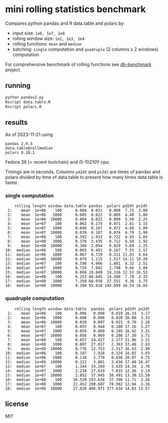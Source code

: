 
# mini rolling statistics benchmark

Compares python pandas and R data.table and polars by:

- input size: `1e6, 1e7, 1e8`
- rolling window size: `1e2, 1e3, 1e4`
- rolling functions: `mean` and `median`
- batching: `single` computation and `quadruple` (2 columns x 2 windows) computation

For comprehensive benchmark of rolling functions see [db-benchmark](https://github.com/duckdblabs/db-benchmark/pull/9) project.

## running

```sh
python pandas2.py
Rscript data.table.R
Rscript polars.R
```

## results

As of 2023-11-21 using

```
pandas 2.0.3
data.table@rollmedian
polars 0.10.1
```

Fedora 39 (= recent toolchain) and i5-10210Y cpu.

Timings are in seconds. Columns `pd2dt` and `ps2dt` are times of pandas and polars divided by time of data.table to present how many times data.table is faster.

### single computation

```
    rolling length window data.table pandas  polars pd2dt ps2dt
 1:    mean  1e+06    100      0.004  0.031   0.008  7.75  2.00
 2:    mean  1e+06   1000      0.005  0.022   0.009  4.40  1.80
 3:    mean  1e+06  10000      0.004  0.022   0.009  5.50  2.25
 4:    mean  1e+07    100      0.062  0.174   0.071  2.81  1.15
 5:    mean  1e+07   1000      0.040  0.187   0.072  4.68  1.80
 6:    mean  1e+07  10000      0.039  0.187   0.074  4.79  1.90
 7:    mean  1e+08    100      0.392  1.933   0.722  4.93  1.84
 8:    mean  1e+08   1000      0.370  2.435   0.712  6.58  1.92
 9:    mean  1e+08  10000      0.368  2.094   0.829  5.69  2.25
10:  median  1e+06    100      0.065  0.491   0.167  7.55  2.57
11:  median  1e+06   1000      0.067  0.739   0.311 11.03  4.64
12:  median  1e+06  10000      0.079  1.115   1.517 14.11 19.20
13:  median  1e+07    100      0.590  4.906   1.481  8.32  2.51
14:  median  1e+07   1000      0.729  7.042   2.798  9.66  3.84
15:  median  1e+07  10000      0.866 10.849  14.316 12.53 16.53
16:  median  1e+08    100      6.253 48.645  14.580  7.78  2.33
17:  median  1e+08   1000      7.350 68.938  27.551  9.38  3.75
18:  median  1e+08  10000      9.104 95.918 145.899 10.54 16.03
```

### quadruple computation

```
    rolling length window data.table  pandas  polars pd2dt ps2dt
 1:    mean  1e+06    100      0.006   0.098   0.019 16.33  3.17
 2:    mean  1e+06   1000      0.006   0.096   0.020 16.00  3.33
 3:    mean  1e+06  10000      0.010   0.097   0.021  9.70  2.10
 4:    mean  1e+07    100      0.055   0.944   0.180 17.16  3.27
 5:    mean  1e+07   1000      0.059   0.969   0.195 16.42  3.31
 6:    mean  1e+07  10000      0.056   0.969   0.208 17.30  3.71
 7:    mean  1e+08    100      0.657  14.427   2.177 21.96  3.31
 8:    mean  1e+08   1000      0.807  27.017   2.363 33.48  2.93
 9:    mean  1e+08  10000      0.776  12.753   2.317 16.43  2.99
10:  median  1e+06    100      0.107   1.928   0.324 18.02  3.03
11:  median  1e+06   1000      0.138   2.770   0.656 20.07  4.75
12:  median  1e+06  10000      0.222   3.881   3.656 17.48 16.47
13:  median  1e+07    100      1.344  19.269   3.635 14.34  2.70
14:  median  1e+07   1000      2.234  27.619   7.015 12.36  3.14
15:  median  1e+07  10000      2.852  37.945  38.491 13.30 13.50
16:  median  1e+08    100     16.539 193.638  37.390 11.71  2.26
17:  median  1e+08   1000     22.452 290.607  70.992 12.94  3.16
18:  median  1e+08  10000     27.820 406.971 377.634 14.63 13.57
```

## license

MIT
